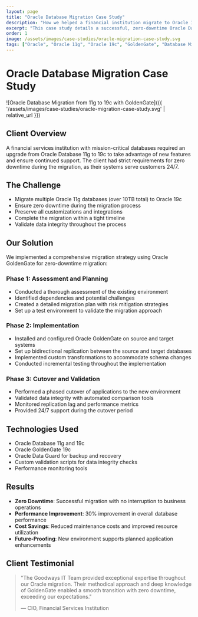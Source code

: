 ```yaml
---
layout: page
title: "Oracle Database Migration Case Study"
description: "How we helped a financial institution migrate to Oracle 19c with zero downtime using GoldenGate."
excerpt: "This case study details a successful, zero-downtime Oracle Database migration from 11g to 19c for a major financial institution. By leveraging Oracle GoldenGate for real-time replication, we addressed the critical challenge of ensuring 24/7 business continuity while achieving a 30% performance boost and future-proofing their core systems."
order: 1
image: /assets/images/case-studies/oracle-migration-case-study.svg
tags: ["Oracle", "Oracle 11g", "Oracle 19c", "GoldenGate", "Database Migration", "Business Continuity"]
---
```


# Oracle Database Migration Case Study

![Oracle Database Migration from 11g to 19c with GoldenGate]({{ '/assets/images/case-studies/oracle-migration-case-study.svg' | relative_url }})

## Client Overview

A financial services institution with mission-critical databases required an upgrade from Oracle Database 11g to 19c to take advantage of new features and ensure continued support. The client had strict requirements for zero downtime during the migration, as their systems serve customers 24/7.

## The Challenge

- Migrate multiple Oracle 11g databases (over 10TB total) to Oracle 19c
- Ensure zero downtime during the migration process
- Preserve all customizations and integrations
- Complete the migration within a tight timeline
- Validate data integrity throughout the process

## Our Solution

We implemented a comprehensive migration strategy using Oracle GoldenGate for zero-downtime migration:

### Phase 1: Assessment and Planning

- Conducted a thorough assessment of the existing environment
- Identified dependencies and potential challenges
- Created a detailed migration plan with risk mitigation strategies
- Set up a test environment to validate the migration approach

### Phase 2: Implementation

- Installed and configured Oracle GoldenGate on source and target systems
- Set up bidirectional replication between the source and target databases
- Implemented custom transformations to accommodate schema changes
- Conducted incremental testing throughout the implementation

### Phase 3: Cutover and Validation

- Performed a phased cutover of applications to the new environment
- Validated data integrity with automated comparison tools
- Monitored replication lag and performance metrics
- Provided 24/7 support during the cutover period

## Technologies Used

- Oracle Database 11g and 19c
- Oracle GoldenGate 19c
- Oracle Data Guard for backup and recovery
- Custom validation scripts for data integrity checks
- Performance monitoring tools

## Results

- **Zero Downtime**: Successful migration with no interruption to business operations
- **Performance Improvement**: 30% improvement in overall database performance
- **Cost Savings**: Reduced maintenance costs and improved resource utilization
- **Future-Proofing**: New environment supports planned application enhancements

## Client Testimonial

> "The Goodways IT Team provided exceptional expertise throughout our Oracle migration. Their methodical approach and deep knowledge of GoldenGate enabled a smooth transition with zero downtime, exceeding our expectations."
>
> — CIO, Financial Services Institution

